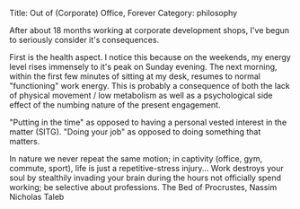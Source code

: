 Title: Out of (Corporate) Office, Forever
Category: philosophy

After about 18 months working at corporate development shops, I've begun to seriously 
consider it's consequences. 

First is the health aspect. I notice this because on the weekends, my energy level rises immensely to it's peak on Sunday evening. The next morning, within the first few minutes of sitting at my desk, resumes to normal "functioning" work energy. This is probably a consequence of both the lack of physical movement / low metabolism as well as a psychological side effect of the numbing nature of the present engagement. 

"Putting in the time" as opposed to having a personal vested interest in the matter (SITG).
"Doing your job" as opposed to doing something that matters.

In nature we never repeat the same motion; in captivity (office, gym, commute, sport), life is just a repetitive-stress injury... Work destroys your soul by stealthily invading your brain during the hours not officially spend working; be selective about professions.
        The Bed of Procrustes, Nassim Nicholas Taleb    
